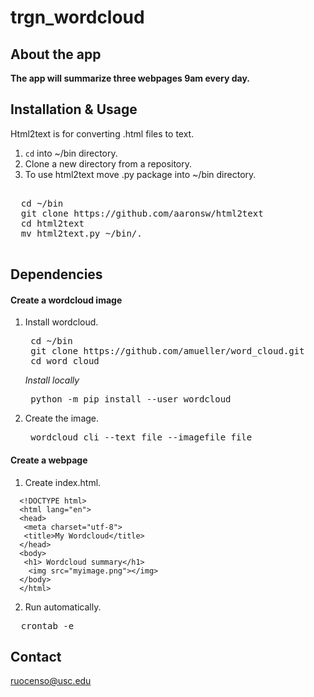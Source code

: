 # trgn_wordcloud
  
## About the app
  **The app will summarize three webpages 9am every day.**

## Installation & Usage
Html2text is for converting .html files to text. 
1. `cd` into ~/bin directory.
2. Clone a new directory from a repository.
3. To use html2text move .py package into ~/bin directory.
  <pre> 
  cd ~/bin
  git clone https://github.com/aaronsw/html2text
  cd html2text
  mv html2text.py ~/bin/.
  </pre>
## Dependencies
#### Create a wordcloud image
1. Install wordcloud.
    <pre>
    cd ~/bin 
    git clone https://github.com/amueller/word_cloud.git
    cd word_cloud</pre>
    *Install locally*
    <pre>
    python -m pip install --user wordcloud</pre>
2. Create the image.
    <pre>
    wordcloud_cli --text file --imagefile file</pre>
#### Create a webpage
1. Create index.html.
```
  <!DOCTYPE html>
  <html lang="en">
  <head>
   <meta charset="utf-8">
   <title>My Wordcloud</title>
  </head>
  <body>
   <h1> Wordcloud summary</h1>
    <img src="myimage.png"></img>
  </body>
  </html>
```
2. Run automatically. 
  <pre>
  crontab -e</pre>

## Contact
  <ruocenso@usc.edu>
